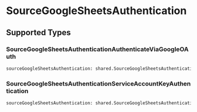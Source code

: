 # SourceGoogleSheetsAuthentication


## Supported Types

### SourceGoogleSheetsAuthenticationAuthenticateViaGoogleOAuth

```python
sourceGoogleSheetsAuthentication: shared.SourceGoogleSheetsAuthenticationAuthenticateViaGoogleOAuth = /* values here */
```

### SourceGoogleSheetsAuthenticationServiceAccountKeyAuthentication

```python
sourceGoogleSheetsAuthentication: shared.SourceGoogleSheetsAuthenticationServiceAccountKeyAuthentication = /* values here */
```

